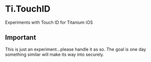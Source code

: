 <h1>Ti.TouchID</h1>

Experiments with Touch ID for Titanium iOS

<h2>Important</h2>
This is just an experiment...please handle it as so.  The goal is one day something similar will make its way into securely.